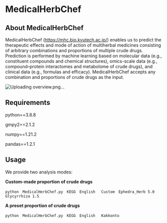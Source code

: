 # MedicalHerbChef


## About MedicalHerbChef
MedicalHerbChef (https://mhc.bio.kyutech.ac.jp/) enables us to predict the therapeutic effects and mode of action of multiherbal medicines consisting of arbitrary combinations and proportions of multiple crude drugs. Prediction is performed by machine learning based on molecular data (e.g., constituent compounds and chemical structures), omics-scale data (e.g., compound–protein interactomes and metabolome of crude drugs), and clinical data (e.g., formulas and efficacy). MedicalHerbChef accepts any combination and proportions of crude drugs as the input.

![Uploading overview.png…]()


## Requirements

python==3.8.8

gmpy2==2.1.2

numpy==1.21.2

pandas==1.2.1


## Usage

We provide two analysis modes:

**Custom-made proportion of crude drugs**

```
python　MedicalHerbChef.py　KEGG　English　 Custom　Ephedra_Herb 5.0 Glycyrrhiza 1.5
```


**A preset proportion of crude drugs**


```
python　MedicalHerbChef.py　KEGG　English　 Kakkonto
```
